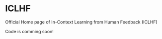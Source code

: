 # ICLHF
Official Home page of In-Context Learning from Human Feedback (ICLHF)

Code is comming soon!
